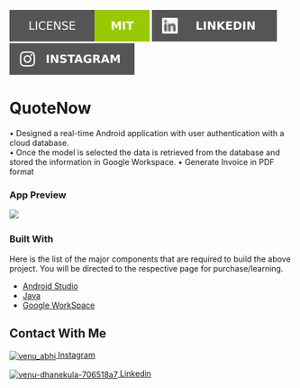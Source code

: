 [![MIT License][license-shield]][license-url]
[![LinkedIn][linkedin-shield]][linkedin-url]
[![Instagram][Instagram-shield]][Instagram-url]



# QuoteNow

• Designed a real-time Android application with user authentication with a cloud database.
<br>
• Once the model is selected the data is retrieved from the database and stored the information in Google Workspace.
• Generate Invoice in PDF format

### App Preview
<a >
      <img src="Media/appWorking.gif" >
</a> 


### Built With

Here is the list of the major components that are required to build the above project.
You will be directed to the respective page for purchase/learning.
* [Android Studio](https://developer.android.com/studio?gclid=EAIaIQobChMI8YnLx9exgQMVmx6DAx1hjwr_EAAYASAAEgJbMfD_BwE&gclsrc=aw.ds)
* [Java](https://dev.java/learn/)
* [Google WorkSpace](https://workspace.google.com/intl/en_in/lp/business/?utm_source=google&utm_medium=cpc&utm_campaign=1605214-Workspace-APAC-IN-en-BKWS-EXA-HV&utm_content=text-ad-none-none-DEV_c-CRE_608675944021-ADGP_Hybrid%20%7C%20BKWS%20-%20EXA%20%7C%20Txt_Workspace-KWID_43700071931905343-kwd-1165071827472&userloc_9301176-network_g&utm_term=KW_google%20workspace&gad=1&gclid=EAIaIQobChMIwveGm9ixgQMV4oJmAh3s0QHuEAAYASAAEgJmivD_BwE&gclsrc=aw.ds)


<!-- CONTACT -->
## Contact With Me

<p align="left">
<a href="https://instagram.com/venu_abhi" target="blank"><img align="center" src="https://raw.githubusercontent.com/rahuldkjain/github-profile-readme-generator/master/src/images/icons/Social/instagram.svg" alt="venu_abhi" height="30" width="40" /> Instagram</a>
  
<br />
  
<a href="https://linkedin.com/in/venu-dhanekula-706518a7" target="blank"><img align="center" src="https://raw.githubusercontent.com/rahuldkjain/github-profile-readme-generator/master/src/images/icons/Social/linked-in-alt.svg" alt="venu-dhanekula-706518a7" height="30" width="40" /> Linkedin</a>
</p>

<!-- MARKDOWN LINKS & IMAGES -->
[license-shield]: https://github.com/VenuDhanekula/LogoImages/blob/main/LicenceMIT_Logo.svg
[license-url]: https://github.com/VenuDhanekula/FaceFeatureDetection_Python_OpenCV/blob/main/LICENSE

[linkedin-shield]: https://github.com/VenuDhanekula/LogoImages/blob/main/LinkedIn_Logo.svg
[linkedin-url]: https://linkedin.com/in/venu-dhanekula-706518a7

[Instagram-shield]: https://github.com/VenuDhanekula/LogoImages/blob/main/Instagram_Logo.svg
[Instagram-url]: https://instagram.com/venu_abhi
